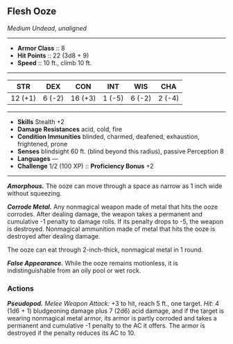 ## Flesh Ooze
*Medium Undead, unaligned*
___
- **Armor Class** :: 8
- **Hit Points** :: 22 (3d8 + 9)
- **Speed** :: 10 ft., climb 10 ft.
___
|  STR  |  DEX  |  CON  |  INT  |  WIS  |  CHA  |
|:-----:|:-----:|:-----:|:-----:|:-----:|:-----:|
|12 (+1)|6 (-2)|16 (+3)|1 (-5)|6 (-2)|2 (-4)|
___
- **Skills** Stealth +2
- **Damage Resistances** acid, cold, fire
- **Condition Immunities** blinded, charmed, deafened, exhaustion, frightened, prone
- **Senses** blindsight 60 ft. (blind beyond this radius), passive Perception 8
- **Languages** —
- **Challenge** 1/2 (100 XP) ::	**Proficiency Bonus**  +2
___
***Amorphous.*** The ooze can move through a space as narrow as 1 inch wide without squeezing.

***Corrode Metal.*** Any nonmagical weapon made of metal that hits the ooze corrodes. After dealing damage, the weapon takes a permanent and cumulative -1 penalty to damage rolls. If its penalty drops to -5, the weapon is destroyed. Nonmagical ammunition made of metal that hits the ooze is destroyed after dealing damage.

The ooze can eat through 2-inch-thick, nonmagical metal in 1 round.

***False Appearance.*** While the ooze remains motionless, it is indistinguishable from an oily pool or wet rock.

### Actions
***Pseudopod.*** _Melee Weapon Attack:_ +3 to hit, reach 5 ft., one target. _Hit:_ 4 (1d6 + 1) bludgeoning damage plus 7 (2d6) acid damage, and if the target is wearing nonmagical metal armor, its armor is partly corroded and takes a permanent and cumulative -1 penalty to the AC it offers. The armor is destroyed if the penalty reduces its AC to 10.



